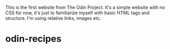 This is the first website from The Odin Project. It's a simple website with no CSS for now, it's just to familiarize myself with basic HTML tags and structure. I'm using relative links, images etc.
# odin-recipes

